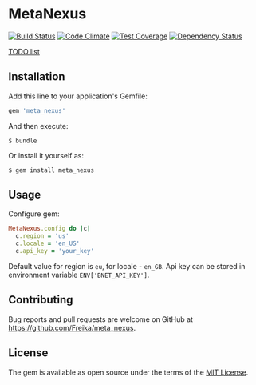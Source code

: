 # MetaNexus

[![Build Status](https://travis-ci.org/Freika/meta_nexus.svg?branch=master)](https://travis-ci.org/Freika/meta_nexus)
[![Code Climate](https://codeclimate.com/github/Freika/meta_nexus/badges/gpa.svg)](https://codeclimate.com/github/Freika/meta_nexus)
[![Test Coverage](https://codeclimate.com/github/Freika/meta_nexus/badges/coverage.svg)](https://codeclimate.com/github/Freika/meta_nexus/coverage)
[![Dependency Status](https://gemnasium.com/Freika/meta_nexus.svg)](https://gemnasium.com/Freika/meta_nexus)


[TODO list](https://github.com/Freika/meta_nexus/blob/master/TODO.md)

## Installation

Add this line to your application's Gemfile:

```ruby
gem 'meta_nexus'
```

And then execute:

    $ bundle

Or install it yourself as:

    $ gem install meta_nexus

## Usage

Configure gem:

```ruby
MetaNexus.config do |c|
  c.region = 'us'
  c.locale = 'en_US'
  c.api_key = 'your_key'
```

Default value for region is `eu`, for locale - `en_GB`. Api key can be stored in environment variable `ENV['BNET_API_KEY']`.

## Contributing

Bug reports and pull requests are welcome on GitHub at https://github.com/Freika/meta_nexus.

## License

The gem is available as open source under the terms of the [MIT License](http://opensource.org/licenses/MIT).


